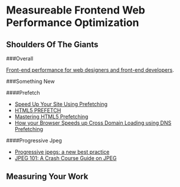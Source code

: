 Measureable Frontend Web Performance Optimization
=================================================

Shoulders Of The Giants
-----------------------

###Overall

[Front-end performance for web designers and front-end developers](http://csswizardry.com/2013/01/front-end-performance-for-web-designers-and-front-end-developers/).

###Something New

####Prefetch

- [Speed Up Your Site Using Prefetching](http://calendar.perfplanet.com/2012/speed-up-your-site-using-prefetching/)
- [HTML5 PREFETCH](http://www.rocketmill.co.uk/html5-prefetch)
- [Mastering HTML5 Prefetching](http://www.catswhocode.com/blog/mastering-html5-prefetching)
- [How your Browser Speeds up Cross Domain Loading using DNS Prefetching](http://www.htmlgoodies.com/beyond/webmaster/how-your-browser-speeds-up-cross-domain-loading-using-dns-prefetching.html)

####Progressive Jpeg

- [Progressive jpegs: a new best practice](http://calendar.perfplanet.com/2012/progressive-jpegs-a-new-best-practice/)
- [JPEG 101: A Crash Course Guide on JPEG](http://sixrevisions.com/graphics-design/jpeg-101-a-crash-course-guide-on-jpeg/)

Measuring Your Work
-------------------
